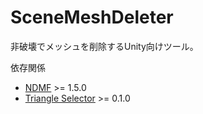 SceneMeshDeleter
====

非破壊でメッシュを削除するUnity向けツール。

依存関係
- [NDMF](https://github.com/bdunderscore/ndmf) >= 1.5.0
- [Triangle Selector](https://github.com/Tliks/TriangleSelector) >= 0.1.0